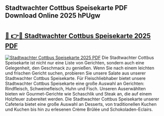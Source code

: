 ## Stadtwachter Cottbus Speisekarte PDF Download Online 2025 hPUgw

# <h2><a href="http://gcddvbm.nevu.top/?p=Stadtwachter+Cottbus+Speisekarte">🔗 👉🔴 Stadtwachter Cottbus Speisekarte 2025 PDF</a></h2>

[![Stadtwachter Cottbus Speisekarte 2025 PDF](https://i.imgur.com/dBaPXMq.png)](http://gcddvbm.nevu.top/?p=Stadtwachter+Cottbus+Speisekarte)
Die Stadtwachter Cottbus Speisekarte ist nicht nur eine Liste von Gerichten, sondern auch eine Gelegenheit, den Geschmack zu genießen. Wenn Sie nach einem leichten und frischen Gericht suchen, probieren Sie unsere Salate aus unserer Stadtwachter Cottbus Speisekarte. Für Fleischliebhaber bietet unsere Stadtwachter Cottbus Speisekarte eine große Auswahl an Gerichten: Rindfleisch, Schweinefleisch, Huhn und Fisch. Unseren Auserwählten bieten wir Gourmet-Gerichte wie Schaschlik und Steak an, die auf einem Holzfeuer zubereitet werden. Die Stadtwachter Cottbus Speisekarte unserer Cafeteria bietet eine große Auswahl an Desserts, von traditionellen Kuchen und Kuchen bis hin zu erlesenen Crème Brûlée und Schokoladen-Eclairs.
